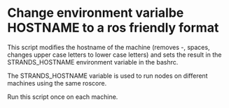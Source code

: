 # Change environment varialbe HOSTNAME to a ros friendly format

This script modifies the hostname of the machine (removes -, spaces, changes upper case letters to lower case letters) and sets the result in the STRANDS_HOSTNAME environment variable in the bashrc.

The STRANDS_HOSTNAME variable is used to run nodes on different machines using the same roscore. 

Run this script once on each machine. 
